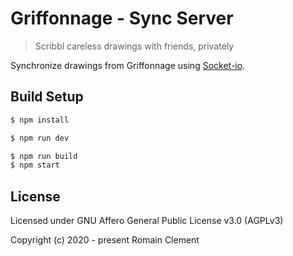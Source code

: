 # Griffonnage - Sync Server

> Scribbl careless drawings with friends, privately

Synchronize drawings from Griffonnage using [Socket-io](https://socket.io).

## Build Setup

```bash
$ npm install

$ npm run dev

$ npm run build
$ npm start
```

## License

Licensed under GNU Affero General Public License v3.0 (AGPLv3)

Copyright (c) 2020 - present Romain Clement
